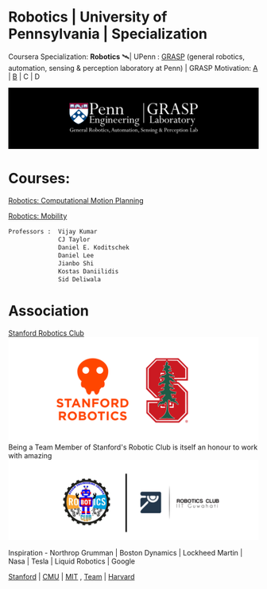 # Robotics | University of Pennsylvania | Specialization
Coursera Specialization: <b>Robotics</b> 🛰| UPenn : [GRASP](https://www.grasp.upenn.edu/) (general robotics, automation, sensing & perception laboratory at Penn) | GRASP Motivation: [A](https://youtu.be/YQIMGV5vtd4) | [B](https://youtu.be/_sUeGC-8dyk) | C | D

<img src="https://github.com/SKKSaikia/roboticsPenn/blob/master/res/logo-grasp_banner.png">

# Courses:

[Robotics: Computational Motion Planning](https://www.coursera.org/learn/robotics-motion-planning/)

[Robotics: Mobility](https://www.coursera.org/learn/robotics-mobility/)

    Professors :  Vijay Kumar
                  CJ Taylor
                  Daniel E. Koditschek
                  Daniel Lee
                  Jianbo Shi
                  Kostas Daniilidis
                  Sid Deliwala
# Association
[Stanford Robotics Club](http://roboticsclub.stanford.edu/)
<img src="https://github.com/SKKSaikia/roboticsPenn/blob/master/res/ssrc.png">
Being a Team Member of Stanford's Robotic Club is itself an honour to work with amazing
<img src="https://github.com/SKKSaikia/roboticsPenn/blob/master/res/roboaec.png">

Inspiration - Northrop Grumman | Boston Dynamics | Lockheed Martin | Nasa | Tesla | Liquid Robotics | Google

[Stanford](https://cs.stanford.edu/groups/manips/) | [CMU](https://www.ri.cmu.edu/) | [MIT](https://robotics.mit.edu/) , [Team](http://roboteam.mit.edu/) | [Harvard](http://hrl.harvard.edu/people/)
